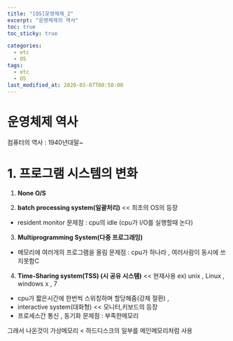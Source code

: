 ```yaml
---
title: "[OS]운영체제_2"
excerpt: "운영체제의 역사"
toc: true
toc_sticky: true

categories:
  - etc
  - OS
tags:
  - etc
  - OS
last_modified_at: 2020-03-07T00:50:00
---
```


# 운영체제 역사

 컴퓨터의 역사 : 1940년대말~

# 1. 프로그램 시스템의 변화
 
 1. **None O/S**
 
 2. **batch processing system(일괄처리)** << 최초의 OS의 등장
 - resident monitor 
 문제점 : cpu의 idle (cpu가 I/O를 실행할때 논다)
 
 3. **Multiprogramming System(다중 프로그래밍)** 
 - 메모리에 여러개의 프로그램을 올림 
 문제점 : cpu가 하나라 , 여러사람이 동시에 쓰지못함C
 
 4. **Time-Sharing system(TSS) (시 공유 시스템)** << 현재사용
 ex) unix , Linux , windows x , 7 
 - cpu가 짧은시간에 한번씩 스위칭하며 할당해줌(강제 절환) ,
 - interactive system(대화형) << 모니터,키보드의 등장
 - 프로세스간 통신 , 동기화
 문제점 : 부족한메모리
 
 그래서 나온것이 가상메모리 < 하드디스크의 일부를 메인메모리처럼 사용
